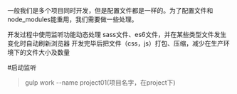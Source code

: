一般我们是多个项目同时开发，但是配置文件都是一样的。为了配置文件和node_modules能重用，我们需要做一些处理。

开发过程中使用监听功能动态处理 sass文件、es6文件，并在某些类型文件发生变化时自动刷新浏览器
开发完毕后把文件（css，js）打包、压缩，减少在生产环境下的文件大小及数量

#启动监听
>gulp work  --name project01(项目名字，在project下)

